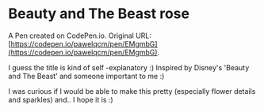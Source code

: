 # Beauty and The Beast rose

A Pen created on CodePen.io. Original URL: [https://codepen.io/pawelqcm/pen/EMgmbG](https://codepen.io/pawelqcm/pen/EMgmbG).

I guess the title is kind of self -explanatory :) Inspired by Disney's 'Beauty and The Beast' and someone important to me :)

I was curious if I would be able to make this pretty (especially flower details and  sparkles) and.. I hope it is :) 